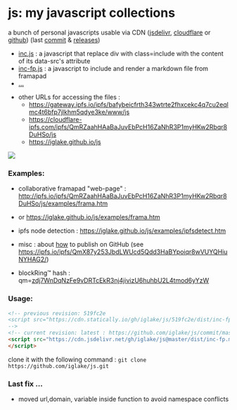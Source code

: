 # js: my javascript collections

<!-- vim: ft=markdown nospell
-->
a bunch of personal javascripts usable via CDN ([jsdelivr][jd], [cloudflare][cf] or [github][gh])
(last [commit](https://github.com/iglake/js/commit/) & [releases](https://github.com/iglake/js/releases))

 * [inc.js][1] : a javascript that replace div with class=include with the content of its data-src's attribute
 * [inc-fp.js][2] : a javascript to include and render a markdown file from framapad
 * [...](https://cdn.jsdelivr.net/gh/iglake/js@master/dist/)

[1]: https://cdn.jsdelivr.net/gh/iglake/js@master/dist/inc.js
[2]: https://cdn.jsdelivr.net/gh/iglake/js@master/dist/inc-fp.js

 * other URLs for accessing the files :
    - <https://gateway.ipfs.io/ipfs/bafybeicfrth343wtrte2fhxcekc4q7cu2eqlmc4t6bfp7jlkhm5qdye3ke/www/js>
    - <https://cloudflare-ipfs.com/ipfs/QmRZaahHAaBaJuvEbPcH16ZaNhR3P1myHKw2Rbqr8DuHSo/js>
    - <https://iglake.github.io/js>

[![](https://data.jsdelivr.com/v1/package/gh/iglake/js/badge)](https://www.jsdelivr.com/package/gh/iglake/js)

### Examples:

 * collaborative framapad "web-page" : <http://ipfs.io/ipfs/QmRZaahHAaBaJuvEbPcH16ZaNhR3P1myHKw2Rbqr8DuHSo/js/examples/frama.htm>
 *  or <https://iglake.github.io/js/examples/frama.htm>

 *  ipfs node detection : <https://iglake.github.io/js/examples/ipfsdetect.htm>

 * misc : about [how](https://www.one-tab.com/page/XuCCeOg2SkSSwTD8JzvWfw) to publish on GitHub (see <https://ipfs.io/ipfs/QmX87y253JbdLWUcd5Qdd3HaBYpoiqr8wVUYQHiuNYHAG2/>)

 * blockRing™ hash : qm=[zdj7WnDqNzFe9vDRTcEkR3nj4jivizU6huhbU2L4tmod6yYzW](http://gateway.ipfs.io/ipfs/zdj7WnDqNzFe9vDRTcEkR3nj4jivizU6huhbU2L4tmod6yYzW)

### Usage:

```html
<!-- previous revision: 519fc2e
<script src="https://cdn.statically.io/gh/iglake/js/519fc2e/dist/inc-fp.js">
-->
<!-- current revision: latest : https://github.com/iglake/js/commit/master -->
<script src="https://cdn.jsdelivr.net/gh/iglake/js@master/dist/inc-fp.min.js">
</script>
 ```

[gh]: http://github.com/iglake/
[jd]: https://www.jsdelivr.com/package/gh/iglake/js
[cf]: https://cloudflare-ipfs.com/ipfs/QmRZaahHAaBaJuvEbPcH16ZaNhR3P1myHKw2Rbqr8DuHSo/js

clone it with the following command :
  ```git clone https://github.com/iglake/js.git```

### Last fix ...

 - moved url,domain, variable inside function to avoid namespace conflicts

